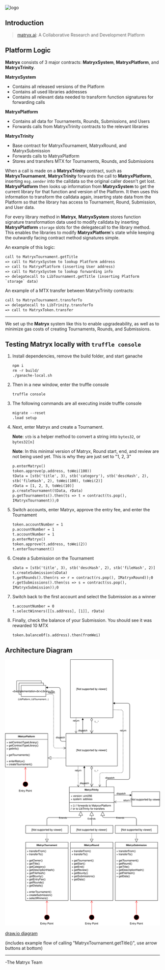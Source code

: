 ![logo](https://github.com/matryx/matryx-alpha-source/blob/master/assets/Matryx-Logo-Black-1600px.png)

## Introduction

> [matryx.ai](https://www.matryx.ai): A Collaborative Research and Development Platform

## Platform Logic

**Matryx** consists of 3 major contracts: **MatryxSystem**, **MatryxPlatform**, and **MatryxTrinity**.

**MatryxSystem**
- Contains all released versions of the Platform
- Contains all used libraries addresses
- Contains all relevant data needed to transform function signatures for forwarding calls

**MatryxPlatform**
- Contains all data for Tournaments, Rounds, Submissions, and Users
- Forwards calls from MatryxTrinity contracts to the relevant libraries

**MatryxTrinity**
- Base contract for MatryxTournament, MatryxRound, and MatryxSubmission
- Forwards calls to MatryxPlatform
- Stores and transfers MTX for Tournaments, Rounds, and Submissions

When a call is made on a **MatryxTrinity** contract, such as **MatryxTournament**, **MatryxTrinity** forwards the call to **MatryxPlatform**, inserting `msg.sender` into the calldata so the original caller doesn't get lost. **MatryxPlatform** then looks up information from **MatryxSystem** to get the current library for that function and version of the Platform. It then uses this information to transform the calldata again, inserting state data from the Platform so that the library has access to Tournament, Round, Submission, and User data.

For every library method in **Matryx**, **MatryxSystem** stores function signature transformation data used to modify calldata by inserting **MatryxPlatform** `storage` slots for the delegatecall to the library method. This enables the libraries to modify **MatryxPlatform**'s state while keeping the outwardly facing contract method signatures simple.

An example of this logic:

    call to MatryxTournament.getTitle
    => call to MatryxSystem to lookup Platform address
    => call to MatryxPlatform (inserting User address)
    => call to MatryxSystem to lookup forwarding info
    => delegatecall to LibTournament.getTitle (inserting Platform `storage` data)

An example of a MTX transfer between MatryxTrinity contracts:

    call to MatryxTournament.transferTo
    => delegatecall to LibTrinity.transferTo
    => call to MatryxToken.transfer

---

We set up the **Matryx** system like this to enable upgradeability, as well as to minimize gas costs of creating Tournaments, Rounds, and Submissions.


## Testing Matryx locally with `truffle console`

1. Install dependencies, remove the build folder, and start ganache
    ```
    npm i
    rm -r build/
    ./ganache-local.sh
    ```

2. Then in a new window, enter the truffle console
    ```
    truffle console
    ```

3. The following commands are all executing inside truffle console
    ```
    migrate --reset
    .load setup
    ```

4. Next, enter Matryx and create a Tournament.

    **Note**: `stb` is a helper method to convert a string into `bytes32`, or `bytes32[n]`

    **Note**: In this minimal version of Matryx, Round start, end, and review are not being used yet. This is why they are just set to "1, 2, 3"
    ```
    p.enterMatryx()
    token.approve(p.address, toWei(100))
    tData = [stb('title', 3), stb('category'), stb('descHash', 2), stb('fileHash', 2), toWei(100), toWei(2)]
    rData = [1, 2, 3, toWei(10)]
    p.createTournament(tData, rData)
    p.getTournaments().then(ts => t = contract(ts.pop(), IMatryxTournament));0
    ```

5. Switch accounts, enter Matryx, approve the entry fee, and enter the Tournament
    ```
    token.accountNumber = 1
    p.accountNumber = 1
    t.accountNumber = 1
    p.enterMatryx()
    token.approve(t.address, toWei(2))
    t.enterTournament()
    ```

6. Create a Submission on the Tournament
    ```
    sData = [stb('title', 3), stb('descHash', 2), stb('fileHash', 2)]
    t.createSubmission(sData)
    t.getRounds().then(rs => r = contract(rs.pop(), IMatryxRound));0
    r.getSubmissions().then(ss => s = contract(ss.pop(), IMatryxSubmission));0
    ```

7. Switch back to the first account and select the Submission as a winner
    ```
    t.accountNumber = 0
    t.selectWinners([[s.address], [1]], rData)
    ```

8. Finally, check the balance of your Submission. You should see it was rewarded 10 MTX
    ```
    token.balanceOf(s.address).then(fromWei)
    ```

## Architecture Diagram

![architecture diagram](https://github.com/matryx/MatryxPlatform/blob/audit/assets/ArchitectureDiagram.svg)

[draw.io diagram](https://www.draw.io/?lightbox=1&highlight=0000ff&layers=1&nav=1&page=0&title=Matryx%20Architecture#Uhttps%3A%2F%2Fdrive.google.com%2Fuc%3Fid%3D1KormLKjy1W3FZkiSdEpGdmwwvE9uNYSp%26export%3Ddownload)

(includes example flow of calling "MatryxTournament.getTitle()", use arrow buttons at bottom)

---
-The Matryx Team
